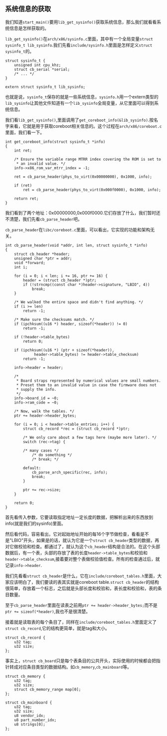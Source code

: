 ## 系统信息的获取

我们知道``start_main()``要用``lib_get_sysinfo()``获取系统信息，那么我们就看看系统信息是怎样获取的。

``lib_get_sysinfo()``在``arch/x86/sysinfo.c``里面，其中有一个全局变量``struct sysinfo_t lib_sysinfo``.我们先看``include/sysinfo.h``里面是怎样定义``struct sysinfo_t``的。

```
struct sysinfo_t {
	unsigned int cpu_khz;
	struct cb_serial *serial;
	/* ... */
}

extern struct sysinfo_t lib_sysinfo;
```

也就是说，``sysinfo_t``保存的就是一些系统信息，``sysinfo.h``用一个extern类型的``lib_sysinfo``让其他文件知道有一个``lib_sysinfo``全局变量，从它里面可以得到系统信息。

我们看``lib_get_sysinfo()``,里面调用了``get_coreboot_info(&lib_sysinfo)``.按名字来看，它就是用于获取coreboot相关信息的。这个过程在``arch/x86/coreboot.c``里面，我们看一下。

```
int get_coreboot_info(struct sysinfo_t *info)
{
	int ret;

	/* Ensure the variable range MTRR index covering the ROM is set to
	 * an invalid value. */
	info->x86_rom_var_mtrr_index = -1;

	ret = cb_parse_header(phys_to_virt(0x00000000), 0x1000, info);

	if (ret)
		ret = cb_parse_header(phys_to_virt(0x000f0000), 0x1000, info);

	return ret;
}
```

我们看到了两个地址：0x00000000,0x000f0000.它们存放了什么，我们暂时还不清楚，我们先看``cb_parse_header``吧。

``cb_parse_header``在``libc/coreboot.c``里面，可以看出，它实现的功能和架构无关。

```
int cb_parse_header(void *addr, int len, struct sysinfo_t *info)
{
	struct cb_header *header;
	unsigned char *ptr = addr;
	void *forward;
	int i;

	for (i = 0; i < len; i += 16, ptr += 16) {
		header = (struct cb_header *)ptr;
		if (!strncmp((const char *)header->signature, "LBIO", 4))
			break;
	}

	/* We walked the entire space and didn't find anything. */
	if (i >= len)
		return -1;

	/* Make sure the checksums match. */
	if (ipchksum((u16 *) header, sizeof(*header)) != 0)
		return -1;

	if (!header->table_bytes)
		return 0;

	if (ipchksum((u16 *) (ptr + sizeof(*header)),
		     header->table_bytes) != header->table_checksum)
		return -1;

	info->header = header;

	/*
	 * Board straps represented by numerical values are small numbers.
	 * Preset them to an invalid value in case the firmware does not
	 * supply the info.
	 */
	info->board_id = ~0;
	info->ram_code = ~0;

	/* Now, walk the tables. */
	ptr += header->header_bytes;

	for (i = 0; i < header->table_entries; i++) {
		struct cb_record *rec = (struct cb_record *)ptr;

		/* We only care about a few tags here (maybe more later). */
		switch (rec->tag) {

		/* many cases */
			/* do something */
			/* break; */

		default:
			cb_parse_arch_specific(rec, info);
			break;
		}

		ptr += rec->size;
	}

	return 0;
}
```

首先看传入参数，它要读取指定地址一定长度的数据，把解析出来的东西放到info(就是我们的sysinfo)里面。

然后看代码，容易看出，它对起始地址开始的每16个字节做检查，看看是不是"LBIO"开头，如果是的话，就认为它是一个``struct cb_header``类型的数据，再对它做校验和检查。都通过了，就认为这个``cb_header``结构是合法的。在这个头部数据后，有一个表，头部的存放了表的长度``header->table_bytes``和校验和``header->table_checksum``,接着要对整个表做校验值检查。所有的检查通过后，就记录``info->header``.

我们先看看``struct cb_header``是什么，它在``include/coreboot_tables.h``里面，大家应该明白了，我们要读的表其实就是coreboot table.``struct cb_header``的结构很简单，存放着一个标志，之后就是头部长度和校验和，表长度和校验和，表的条目数量。

至于``cb_parse_header``里面在读表之前用``ptr += header->header_bytes;``而不是``ptr += sizeof(*header)``,我也不是很清楚。

接着就是读取表的每个条目了，同样在``include/coreboot_tables.h``里面定义了``struct cb_record``,它的结构更简单，就是tag和大小。

```
struct cb_record {
	u32 tag;
	u32 size;
};
```

事实上，``struct cb_board``只是每个表条目的公共开头，实际使用的时候都会把指针转成对应条目类型的数据结构。如``cb_memory``,``cb_mainboard``等。

```
struct cb_memory {
	u32 tag;
	u32 size;
	struct cb_memory_range map[0];
};
```

```
struct cb_mainboard {
	u32 tag;
	u32 size;
	u8 vendor_idx;
	u8 part_number_idx;
	u8 strings[0];
};
```
